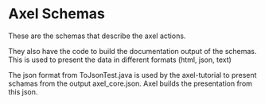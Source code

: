 # Axel Schemas
These are the schemas that describe the axel actions.

They also have the code to build the documentation output of the schemas.  This is
used to present the data in different formats (html, json, text)

The json format from ToJsonTest.java is used by the axel-tutorial to present schamas
from the output axel_core.json.  Axel builds the presentation from this json.
